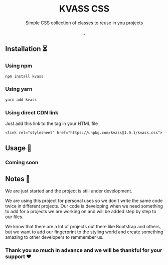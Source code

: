 <h1 align="center"> KVASS CSS </h1>
<p align="center">Simple CSS collection of classes to reuse in you projects</p>

<p align="center">
  <a aria-label="npm package" href="https://www.npmjs.com/package/kvass">
    <img alt="" src="https://img.shields.io/npm/v/kvass">
  </a>
<!--   <a aria-label="build status" href="https://github.com/AimanAlmureish/KVASS/">
    <img alt="" src="https://github.com/AimanAlmureish/KVASS/actions/workflows/ci.yml/badge.svg">
  </a> -->
<!--   <a aria-label="contributors graph" href="https://github.com/AimanAlmureish/KVASS/graphs/contributors">
    <img src="https://img.shields.io/github/contributors/AimanAlmureish/css.svg">
  </a> -->
  <a aria-label="last commit" href="https://github.com//KVASS/css/commits/main">
    <img alt="" src="https://img.shields.io/github/last-commit/AimanAlmureish/css.svg">
  </a>
<!--   <a aria-label="license" href="https://github.com/primer/css/blob/main/LICENSE">
    <img src="https://img.shields.io/github/license/primer/css.svg" alt="">
  </a> -->
</p>

## Installation ⏳
### Using npm
```sh
npm install kvass
```
### Using yarn
```sh
yarn add kvass
```

### Using direct CDN link
<p>Just add this link to the <head> tag in your HTML file</p>
  
`<link rel="stylesheet" href="https://unpkg.com/kvass@1.0.1/kvass.css">`
  
## Usage 🔮
### Coming soon  
  
  
## Notes 🚩
<p> We are just started and the project is still under development. </p>
<p> We are using this project for personal uses so we don't write the same code twice in different projects. Our code is developing when we need something to add for a projects we are working on and will be added step by step to our files.</p>
<p> We know that there are a lot of projects out there like Bootstrap and others, but we want to add our fingerprint to the styling world and create something amazing to other developers to remmember us. </p>

### Thank you so much in advance and we will be thankful for your support ❤
  
  
<!-- Class usage | Class name 
------------ | -------------
wrappers | .wrapperFluid .wrapper
Content in the first column | Content in the second column -->






